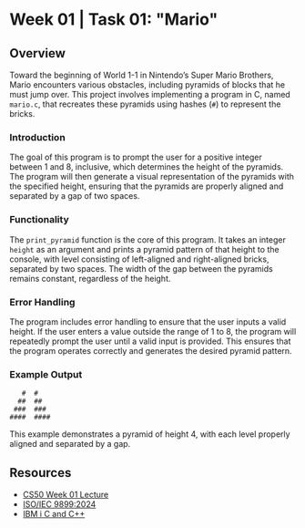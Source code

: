 # Week 01 | Task 01: "Mario"

## Overview

Toward the beginning of World 1-1 in Nintendo’s Super Mario Brothers, Mario encounters various obstacles, including pyramids of blocks that he must jump over. This project involves implementing a program in C, named `mario.c`, that recreates these pyramids using hashes (`#`) to represent the bricks.

### Introduction

The goal of this program is to prompt the user for a positive integer between 1 and 8, inclusive, which determines the height of the pyramids. The program will then generate a visual representation of the pyramids with the specified height, ensuring that the pyramids are properly aligned and separated by a gap of two spaces.

### Functionality

The `print_pyramid` function is the core of this program. It takes an integer `height` as an argument and prints a pyramid pattern of that height to the console, with level consisting of left-aligned and right-aligned bricks, separated by two spaces. The width of the gap between the pyramids remains constant, regardless of the height.

### Error Handling

The program includes error handling to ensure that the user inputs a valid height. If the user enters a value outside the range of 1 to 8, the program will repeatedly prompt the user until a valid input is provided. This ensures that the program operates correctly and generates the desired pyramid pattern.

### Example Output

```
   #  #
  ##  ##
 ###  ###
####  ####
```

This example demonstrates a pyramid of height 4, with each level properly aligned and separated by a gap.

## Resources

-   [CS50 Week 01 Lecture](https://cs50.harvard.edu/x/2025/weeks/1/)
-   [ISO/IEC 9899:2024](https://www.iso.org/standard/82075.html)
-   [IBM i C and C++](https://www.ibm.com/docs/en/i/7.5?topic=languages-c-c)
